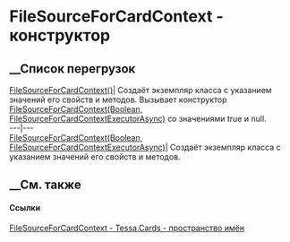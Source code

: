 # FileSourceForCardContext - конструктор
##  __Список перегрузок
[FileSourceForCardContext()](M_Tessa_Cards_FileSourceForCardContext__ctor.htm)|
Создаёт экземпляр класса с указанием значений его свойств и методов. Вызывает
конструктор [FileSourceForCardContext(Boolean,
FileSourceForCardContextExecutorAsync)](M_Tessa_Cards_FileSourceForCardContext__ctor_1.htm)
со значениями true и null.  
---|---  
[FileSourceForCardContext(Boolean,
FileSourceForCardContextExecutorAsync)](M_Tessa_Cards_FileSourceForCardContext__ctor_1.htm)|
Создаёт экземпляр класса с указанием значений его свойств и методов.  
## __См. также
#### Ссылки
[FileSourceForCardContext - ](T_Tessa_Cards_FileSourceForCardContext.htm)
[Tessa.Cards - пространство имён](N_Tessa_Cards.htm)
